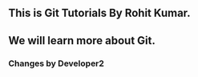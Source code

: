 ## This is Git Tutorials By Rohit Kumar.
## We will learn more about Git.

### Changes by Developer2